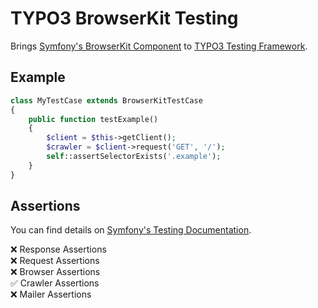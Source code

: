 # TYPO3 BrowserKit Testing

Brings [Symfony's BrowserKit Component](https://github.com/symfony/browser-kit) to [TYPO3 Testing Framework](https://github.com/TYPO3/testing-framework).

## Example

```php
class MyTestCase extends BrowserKitTestCase
{
    public function testExample()
    {
        $client = $this->getClient();
        $crawler = $client->request('GET', '/');
        self::assertSelectorExists('.example');
    }
}
```

## Assertions

You can find details on [Symfony's Testing Documentation](https://symfony.com/doc/current/testing.html#testing-the-response-assertions).

❌ Response Assertions<br>
❌ Request Assertions<br>
❌ Browser Assertions<br>
✅ Crawler Assertions<br>
❌ Mailer Assertions<br>
